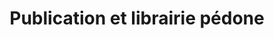 ---
title: "Publication et librairie pédone"
url: /paris/publication-et-librairie-pedone/
shop: livres
---